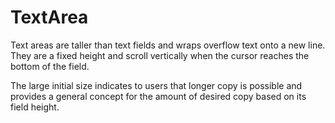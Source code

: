 # TextArea

Text areas are taller than text fields and wraps overflow text onto a new line. They are a fixed height and scroll vertically when the cursor reaches the bottom of the field.

The large initial size indicates to users that longer copy is possible and provides a general concept for the amount of desired copy based on its field height.

